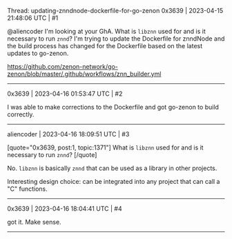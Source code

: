 Thread: updating-znndnode-dockerfile-for-go-zenon
0x3639 | 2023-04-15 21:48:06 UTC | #1

@aliencoder I'm looking at your GhA.  What is `libznn` used for and is it necessary to run `znnd`?  I'm trying to update the Dockerfile for znndNode and the build process has changed for the Dockerfile based on the latest updates to go-zenon.

https://github.com/zenon-network/go-zenon/blob/master/.github/workflows/znn_builder.yml

-------------------------

0x3639 | 2023-04-16 01:53:47 UTC | #2

I was able to make corrections to the Dockerfile and got go-zenon to build correctly.

-------------------------

aliencoder | 2023-04-16 18:09:51 UTC | #3

[quote="0x3639, post:1, topic:1371"]
What is `libznn` used for and is it necessary to run `znnd`?
[/quote]

No. `libznn` is basically `znnd` that can be used as a library in other projects.

Interesting design choice: can be integrated into any project that can call a "C" functions.

-------------------------

0x3639 | 2023-04-16 18:04:41 UTC | #4

got it.  Make sense.

-------------------------

